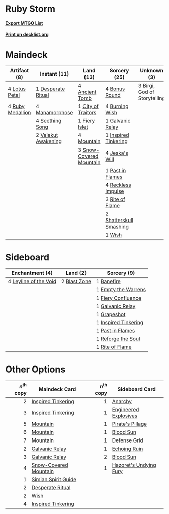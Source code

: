 # Ruby Storm

#### [Export MTGO List](../collection/Ruby%20Storm/Ruby%20Storm.txt)
#### [Print on decklist.org](http://decklist.org/?deckmain=4%09Ancient%20Tomb%0A3%09Birgi,%20God%20of%20Storytelling%0A4%09Bonus%20Round%0A4%09Burning%20Wish%0A1%09City%20of%20Traitors%0A1%09Desperate%20Ritual%0A1%09Fiery%20Islet%0A1%09Galvanic%20Relay%0A1%09Inspired%20Tinkering%0A4%09Jeska's%20Will%0A4%09Lotus%20Petal%0A4%09Manamorphose%0A4%09Mountain%0A1%09Past%20in%20Flames%0A4%09Reckless%20Impulse%0A3%09Rite%20of%20Flame%0A4%09Ruby%20Medallion%0A4%09Seething%20Song%0A2%09Shatterskull%20Smashing%0A3%09Snow-Covered%20Mountain%0A2%09Valakut%20Awakening%0A1%09Wish&deckside=1%09Banefire%0A2%09Blast%20Zone%0A1%09Empty%20the%20Warrens%0A1%09Fiery%20Confluence%0A1%09Galvanic%20Relay%0A1%09Grapeshot%0A1%09Inspired%20Tinkering%0A4%09Leyline%20of%20the%20Void%0A1%09Past%20in%20Flames%0A1%09Reforge%20the%20Soul%0A1%09Rite%20of%20Flame)
# Maindeck

|                                       Artifact (8)                                        |                                         Instant (11)                                         |                                            Land (13)                                             |                                           Sorcery (25)                                           |        Unknown (3)         |
|-------------------------------------------------------------------------------------------|----------------------------------------------------------------------------------------------|--------------------------------------------------------------------------------------------------|--------------------------------------------------------------------------------------------------|----------------------------|
|4 [Lotus Petal](http://gatherer.wizards.com/Pages/Card/Details.aspx?multiverseid=420602)   |1 [Desperate Ritual](http://gatherer.wizards.com/Pages/Card/Details.aspx?multiverseid=80275)  |4 [Ancient Tomb](http://gatherer.wizards.com/Pages/Card/Details.aspx?multiverseid=409567)         |4 [Bonus Round](http://gatherer.wizards.com/Pages/Card/Details.aspx?multiverseid=446024)          |3 Birgi, God of Storytelling|
|4 [Ruby Medallion](http://gatherer.wizards.com/Pages/Card/Details.aspx?multiverseid=389659)|4 [Manamorphose](http://gatherer.wizards.com/Pages/Card/Details.aspx?multiverseid=370568)     |1 [City of Traitors](http://gatherer.wizards.com/Pages/Card/Details.aspx?multiverseid=6168)       |4 [Burning Wish](http://gatherer.wizards.com/Pages/Card/Details.aspx?multiverseid=416909)         |                            |
|                                                                                           |4 [Seething Song](http://gatherer.wizards.com/Pages/Card/Details.aspx?multiverseid=83377)     |1 [Fiery Islet](http://gatherer.wizards.com/Pages/Card/Details.aspx?multiverseid=464187)          |1 [Galvanic Relay](http://gatherer.wizards.com/Pages/Card/Details.aspx?multiverseid=522203)       |                            |
|                                                                                           |2 [Valakut Awakening](http://gatherer.wizards.com/Pages/Card/Details.aspx?multiverseid=491818)|4 [Mountain](http://gatherer.wizards.com/Pages/Card/Details.aspx?multiverseid=439859)             |1 [Inspired Tinkering](http://gatherer.wizards.com/Pages/Card/Details.aspx?multiverseid=563066)   |                            |
|                                                                                           |                                                                                              |3 [Snow-Covered Mountain](http://gatherer.wizards.com/Pages/Card/Details.aspx?multiverseid=121233)|4 [Jeska's Will](http://gatherer.wizards.com/Pages/Card/Details.aspx?multiverseid=497707)         |                            |
|                                                                                           |                                                                                              |                                                                                                  |1 [Past in Flames](http://gatherer.wizards.com/Pages/Card/Details.aspx?multiverseid=420748)       |                            |
|                                                                                           |                                                                                              |                                                                                                  |4 [Reckless Impulse](http://gatherer.wizards.com/Pages/Card/Details.aspx?multiverseid=541032)     |                            |
|                                                                                           |                                                                                              |                                                                                                  |3 [Rite of Flame](http://gatherer.wizards.com/Pages/Card/Details.aspx?multiverseid=121217)        |                            |
|                                                                                           |                                                                                              |                                                                                                  |2 [Shatterskull Smashing](http://gatherer.wizards.com/Pages/Card/Details.aspx?multiverseid=491802)|                            |
|                                                                                           |                                                                                              |                                                                                                  |1 [Wish](http://gatherer.wizards.com/Pages/Card/Details.aspx?multiverseid=527453)                 |                            |


# Sideboard

|                                        Enchantment (4)                                         |                                       Land (2)                                        |                                          Sorcery (9)                                          |
|------------------------------------------------------------------------------------------------|---------------------------------------------------------------------------------------|-----------------------------------------------------------------------------------------------|
|4 [Leyline of the Void](http://gatherer.wizards.com/Pages/Card/Details.aspx?multiverseid=107682)|2 [Blast Zone](http://gatherer.wizards.com/Pages/Card/Details.aspx?multiverseid=461171)|1 [Banefire](http://gatherer.wizards.com/Pages/Card/Details.aspx?multiverseid=186613)          |
|                                                                                                |                                                                                       |1 [Empty the Warrens](http://gatherer.wizards.com/Pages/Card/Details.aspx?multiverseid=426587) |
|                                                                                                |                                                                                       |1 [Fiery Confluence](http://gatherer.wizards.com/Pages/Card/Details.aspx?multiverseid=405230)  |
|                                                                                                |                                                                                       |1 [Galvanic Relay](http://gatherer.wizards.com/Pages/Card/Details.aspx?multiverseid=522203)    |
|                                                                                                |                                                                                       |1 [Grapeshot](http://gatherer.wizards.com/Pages/Card/Details.aspx?multiverseid=426588)         |
|                                                                                                |                                                                                       |1 [Inspired Tinkering](http://gatherer.wizards.com/Pages/Card/Details.aspx?multiverseid=563066)|
|                                                                                                |                                                                                       |1 [Past in Flames](http://gatherer.wizards.com/Pages/Card/Details.aspx?multiverseid=420748)    |
|                                                                                                |                                                                                       |1 [Reforge the Soul](http://gatherer.wizards.com/Pages/Card/Details.aspx?multiverseid=278256)  |
|                                                                                                |                                                                                       |1 [Rite of Flame](http://gatherer.wizards.com/Pages/Card/Details.aspx?multiverseid=121217)     |


# Other Options

|*n*<sup>th</sup> copy|                                         Maindeck Card                                          |*n*<sup>th</sup> copy|                                         Sideboard Card                                          |
|--------------------:|------------------------------------------------------------------------------------------------|--------------------:|-------------------------------------------------------------------------------------------------|
|                    2|[Inspired Tinkering](http://gatherer.wizards.com/Pages/Card/Details.aspx?multiverseid=563066)   |                    1|[Anarchy](http://gatherer.wizards.com/Pages/Card/Details.aspx?multiverseid=2606)                 |
|                    3|[Inspired Tinkering](http://gatherer.wizards.com/Pages/Card/Details.aspx?multiverseid=563066)   |                    1|[Engineered Explosives](http://gatherer.wizards.com/Pages/Card/Details.aspx?multiverseid=50139)  |
|                    5|[Mountain](http://gatherer.wizards.com/Pages/Card/Details.aspx?multiverseid=439859)             |                    1|[Pirate's Pillage](http://gatherer.wizards.com/Pages/Card/Details.aspx?multiverseid=439766)      |
|                    6|[Mountain](http://gatherer.wizards.com/Pages/Card/Details.aspx?multiverseid=439859)             |                    1|[Blood Sun](http://gatherer.wizards.com/Pages/Card/Details.aspx?multiverseid=439749)             |
|                    7|[Mountain](http://gatherer.wizards.com/Pages/Card/Details.aspx?multiverseid=439859)             |                    1|[Defense Grid](http://gatherer.wizards.com/Pages/Card/Details.aspx?multiverseid=45481)           |
|                    2|[Galvanic Relay](http://gatherer.wizards.com/Pages/Card/Details.aspx?multiverseid=522203)       |                    1|[Echoing Ruin](http://gatherer.wizards.com/Pages/Card/Details.aspx?multiverseid=46155)           |
|                    3|[Galvanic Relay](http://gatherer.wizards.com/Pages/Card/Details.aspx?multiverseid=522203)       |                    2|[Blood Sun](http://gatherer.wizards.com/Pages/Card/Details.aspx?multiverseid=439749)             |
|                    4|[Snow-Covered Mountain](http://gatherer.wizards.com/Pages/Card/Details.aspx?multiverseid=121233)|                    1|[Hazoret's Undying Fury](http://gatherer.wizards.com/Pages/Card/Details.aspx?multiverseid=430785)|
|                    1|[Simian Spirit Guide](http://gatherer.wizards.com/Pages/Card/Details.aspx?multiverseid=442137)  |                     |                                                                                                 |
|                    2|[Desperate Ritual](http://gatherer.wizards.com/Pages/Card/Details.aspx?multiverseid=80275)      |                     |                                                                                                 |
|                    2|[Wish](http://gatherer.wizards.com/Pages/Card/Details.aspx?multiverseid=527453)                 |                     |                                                                                                 |
|                    4|[Inspired Tinkering](http://gatherer.wizards.com/Pages/Card/Details.aspx?multiverseid=563066)   |                     |                                                                                                 |

